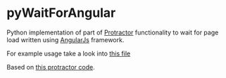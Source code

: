 # pyWaitForAngular

Python implementation of part of [Protractor](http://www.protractortest.org/)
functionality to wait for page load written using [AngularJs](https://angularjs.org/)
framework.

For example usage take a look into [this file](wait_for_angular_example_usage.py)

Based on [this protractor code](https://github.com/angular/protractor/blob/c94f678cfbe142dcb88ef13610d850d60b5e1ccc/lib/clientsidescripts.js).
